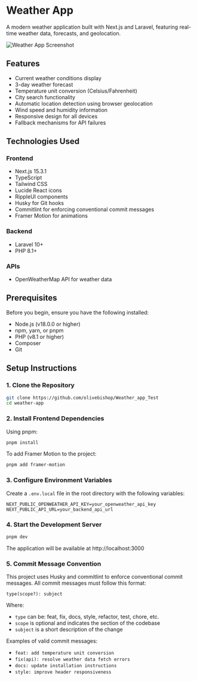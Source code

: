 # Weather App

A modern weather application built with Next.js and Laravel, featuring real-time weather data, forecasts, and geolocation.

![Weather App Screenshot](https://github.com/olivebishop/Weather_app_Test/blob/main/weather.png?raw=true)

## Features

- Current weather conditions display
- 3-day weather forecast
- Temperature unit conversion (Celsius/Fahrenheit)
- City search functionality
- Automatic location detection using browser geolocation
- Wind speed and humidity information
- Responsive design for all devices
- Fallback mechanisms for API failures

## Technologies Used

### Frontend
- Next.js 15.3.1
- TypeScript
- Tailwind CSS
- Lucide React icons
- RippleUI components
- Husky for Git hooks
- Commitlint for enforcing conventional commit messages
- Framer Motion for animations

### Backend
- Laravel 10+
- PHP 8.1+

### APIs
- OpenWeatherMap API for weather data

## Prerequisites

Before you begin, ensure you have the following installed:
- Node.js (v18.0.0 or higher)
- npm, yarn, or pnpm
- PHP (v8.1 or higher)
- Composer
- Git

## Setup Instructions

### 1. Clone the Repository

```bash
git clone https://github.com/olivebishop/Weather_app_Test
cd weather-app
```

### 2. Install Frontend Dependencies

Using pnpm:

```bash
pnpm install
```

To add Framer Motion to the project:

```bash
pnpm add framer-motion
```

### 3. Configure Environment Variables

Create a `.env.local` file in the root directory with the following variables:

```
NEXT_PUBLIC_OPENWEATHER_API_KEY=your_openweather_api_key
NEXT_PUBLIC_API_URL=your_backend_api_url
```

### 4. Start the Development Server

```bash
pnpm dev
```

The application will be available at http://localhost:3000

### 5. Commit Message Convention

This project uses Husky and commitlint to enforce conventional commit messages. All commit messages must follow this format:

```
type(scope?): subject
```

Where:
- `type` can be: feat, fix, docs, style, refactor, test, chore, etc.
- `scope` is optional and indicates the section of the codebase
- `subject` is a short description of the change

Examples of valid commit messages:
- `feat: add temperature unit conversion`
- `fix(api): resolve weather data fetch errors`
- `docs: update installation instructions`
- `style: improve header responsiveness`

